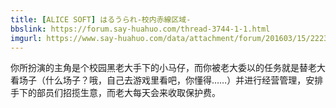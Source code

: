 ```yaml
---
title: [ALICE SOFT] はるうられ-校内赤線区域-
bbslink: https://forum.say-huahuo.com/thread-3744-1-1.html
imgurl: https://www.say-huahuo.com/data/attachment/forum/201603/15/222323lf3n9kzqnsj93gen.jpg
---
```


你所扮演的主角是个校园黑老大手下的小马仔，而你被老大委以的任务就是替老大看场子（什么场子？哦，自己去游戏里看吧，你懂得……）并进行经营管理，安排手下的部员们招揽生意，而老大每天会来收取保护费。<!--more-->
